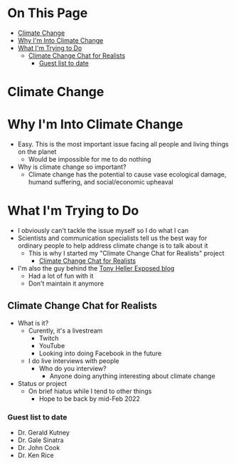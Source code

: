 # On This Page

- [Climate Change](#climate-change)
- [Why I'm Into Climate Change](#why-im-into-climate-change)
- [What I'm Trying to Do](#what-im-trying-to-do)
    - [Climate Change Chat for Realists](#climate-change-chat-for-realists)
        - [Guest list to date](#guest-list-to-date)

# Climate Change

# Why I'm Into Climate Change
* Easy. This is the most important issue facing all people and living things on the planet
    * Would be impossible for me to do nothing 
* Why is climate change so important?
    * Climate change has the potential to cause vase ecological damage, humand suffering, and social/economic upheaval 

# What I'm Trying to Do
* I obviously can't tackle the issue myself so I do what I can
* Scientists and communication specialists tell us the best way for ordinary people to help address climate change is to talk about it
    * This is why I started my "Climate Change Chat for Realists" project
        * [Climate Change Chat for Realists](https://www.youtube.com/channel/UCV8Zw3AmSS6F8kBgxW7Ql9A)
* I'm also the guy behind the [Tony Heller Exposed blog](https://tonyhellerakastevengoddard.com)
    * Had a lot of fun with it 
    * Don't maintain it anymore

## Climate Change Chat for Realists
* What is it?
    * Curently, it's a livestream 
        * Twitch
        * YouTube
        * Looking into doing Facebook in the future
    * I do live interviews with people
        * Who do you interview? 
            * Anyone doing anything interesting about climate change 
* Status or project
    * On brief hiatus while I tend to other things 
        * Hope to be back by mid-Feb 2022 

### Guest list to date
* Dr. Gerald Kutney
* Dr. Gale Sinatra
* Dr. John Cook
* Dr. Ken Rice

 
